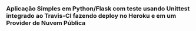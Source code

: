 ### Aplicação Simples em  Python/Flask com teste usando Unittest integrado ao Travis-CI fazendo deploy no Heroku e em um Provider de Nuvem Pública

